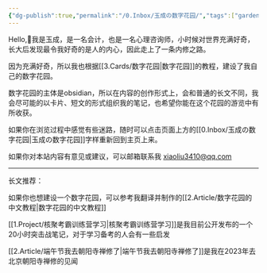 ```yaml
---
{"dg-publish":true,"permalink":"/0.Inbox/玉成の数字花园/","tags":["gardenEntry"],"noteIcon":""}
---
```


Hello,👋我是玉成，是一名会计，也是一名心理咨询师，小时候对世界充满好奇，长大后发现最令我好奇的是人的内心，因此走上了一条内修之路。

因为充满好奇，所以我也根据[[3.Cards/数字花园\|数字花园]]的教程，建设了我自己的数字花园。

数字花园的主体是obsidian，所以在内容的创作形式上，会和普通的长文不同，我会尽可能的以卡片、短文的形式组织我的笔记，也希望你能在这个花园的游览中有所收获。

如果你在浏览过程中感觉有些迷路，随时可以点击页面上方的[[0.Inbox/玉成の数字花园\|玉成の数字花园]]字样重新回到主页上来。

如果你对本站内容有意见或建议，可以邮箱联系我 xiaoliu3410@qq.com

---

长文推荐：

如果你也想建设一个数字花园，可以参考我翻译并制作的[[2.Article/数字花园的中文教程\|数字花园的中文教程]]

[[1.Project/核聚考霸训练营学习\|核聚考霸训练营学习]]是我目前公开发布的一个20小时突击战笔记，对于学习备考的人会有一些启发

[[2.Article/端午节我去朝阳寺禅修了\|端午节我去朝阳寺禅修了]]是我在2023年去北京朝阳寺禅修的见闻











